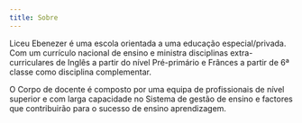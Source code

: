 ```yaml
---
title: Sobre
---
```


Liceu Ebenezer é uma escola orientada a uma educação especial/privada.
Com um currículo nacional de ensino e ministra disciplinas extra-curriculares de Inglês a partir do nível Pré-primário e Frânces a partir de 6ª classe como disciplina complementar.

O Corpo de docente é composto por uma equipa de profissionais de nível superior e com larga capacidade no Sistema de gestão de ensino e factores que contribuirão para o sucesso de ensino aprendizagem.
